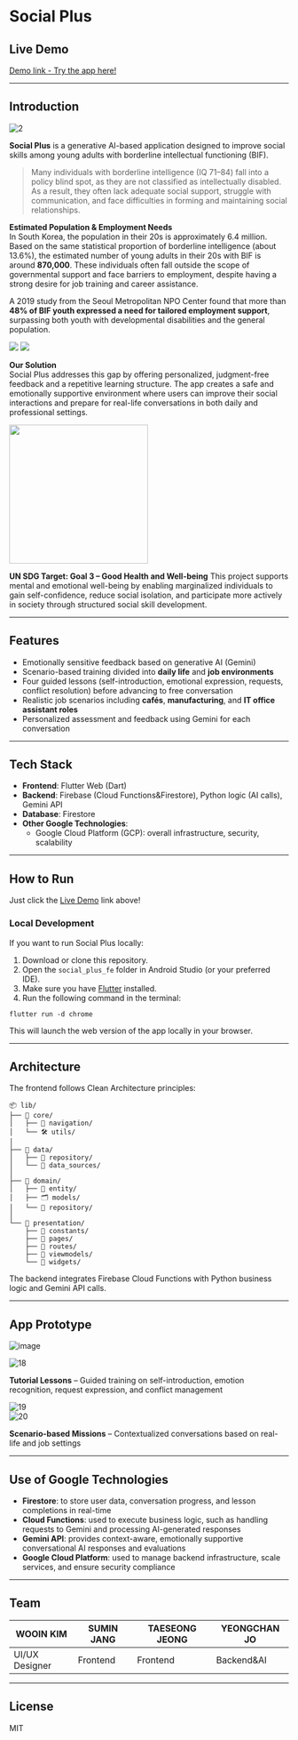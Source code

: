 # Social Plus

## Live Demo

[Demo link - Try the app here!](https://gsc-2025-social-plus.github.io/socialplus-frontend-deploy/)

---

## Introduction
![2](https://github.com/user-attachments/assets/fe76b951-bf8b-4917-9618-73a262a40daf)


**Social Plus** is a generative AI-based application designed to improve social skills among young adults with borderline intellectual functioning (BIF).

> Many individuals with borderline intelligence (IQ 71–84) fall into a policy blind spot, as they are not classified as intellectually disabled. As a result, they often lack adequate social support, struggle with communication, and face difficulties in forming and maintaining social relationships.

**Estimated Population & Employment Needs**  
In South Korea, the population in their 20s is approximately 6.4 million. Based on the same statistical proportion of borderline intelligence (about 13.6%), the estimated number of young adults in their 20s with BIF is around **870,000**. These individuals often fall outside the scope of governmental support and face barriers to employment, despite having a strong desire for job training and career assistance.

A 2019 study from the Seoul Metropolitan NPO Center found that more than **48% of BIF youth expressed a need for tailored employment support**, surpassing both youth with developmental disabilities and the general population.

<img src="https://github.com/user-attachments/assets/cfa5ff80-eed0-495f-ba91-cb0ccca45135">


<img src="https://github.com/user-attachments/assets/747f3b46-fb4b-478f-912a-0c8b7948c423">

**Our Solution**  
Social Plus addresses this gap by offering personalized, judgment-free feedback and a repetitive learning structure. The app creates a safe and emotionally supportive environment where users can improve their social interactions and prepare for real-life conversations in both daily and professional settings.


<img src="https://github.com/user-attachments/assets/97c3ac63-e126-4e7f-a8f9-728ca2c6518c" width="250"/>


**UN SDG Target: Goal 3 – Good Health and Well-being**
This project supports mental and emotional well-being by enabling marginalized individuals to gain self-confidence, reduce social isolation, and participate more actively in society through structured social skill development.

---

## Features

* Emotionally sensitive feedback based on generative AI (Gemini)
* Scenario-based training divided into **daily life** and **job environments**
* Four guided lessons (self-introduction, emotional expression, requests, conflict resolution) before advancing to free conversation
* Realistic job scenarios including **cafés**, **manufacturing**, and **IT office assistant roles**
* Personalized assessment and feedback using Gemini for each conversation

---

## Tech Stack

* **Frontend**: Flutter Web (Dart)
* **Backend**: Firebase (Cloud Functions&Firestore), Python logic (AI calls), Gemini API
* **Database**: Firestore
* **Other Google Technologies**:
  * Google Cloud Platform (GCP): overall infrastructure, security, scalability

---

## How to Run

Just click the [Live Demo](https://gsc-2025-social-plus.github.io/socialplus-frontend-deploy/) link above!

### Local Development

If you want to run Social Plus locally:

1. Download or clone this repository.
2. Open the `social_plus_fe` folder in Android Studio (or your preferred IDE).
3. Make sure you have [Flutter](https://flutter.dev/docs/get-started/install) installed.
4. Run the following command in the terminal:
```
flutter run -d chrome
```

This will launch the web version of the app locally in your browser.

---

## Architecture

The frontend follows Clean Architecture principles:

```
📦 lib/
├── 🧠 core/
│   ├── 🚦 navigation/
│   └── 🛠️ utils/
│
├── 📡 data/
│   ├── 📁 repository/
│   └── 📄 data_sources/
│
├── 🧩 domain/
│   ├── 🧾 entity/
│   ├── 🗂️ models/
│   └── 🔌 repository/
│
└── 🎨 presentation/
    ├── 🎨 constants/
    ├── 📄 pages/
    ├── 🧭 routes/
    ├── 🧠 viewmodels/
    └── 🧱 widgets/

```

The backend integrates Firebase Cloud Functions with Python business logic and Gemini API calls.

---

## App Prototype

![image](https://github.com/user-attachments/assets/83390ad2-f6ac-4fc3-93ce-f42755d310dd)

![18](https://github.com/user-attachments/assets/6551cdf6-c7cf-4791-bca6-2841981adfc6)

**Tutorial Lessons** – Guided training on self-introduction, emotion recognition, request expression, and conflict management

![19](https://github.com/user-attachments/assets/370d9cda-12fd-40e0-bdd8-19408d0aae17)   
![20](https://github.com/user-attachments/assets/bd0f2d20-7e77-41ce-808b-c6103927dd26)

**Scenario-based Missions** – Contextualized conversations based on real-life and job settings
   
---

## Use of Google Technologies

* **Firestore**: to store user data, conversation progress, and lesson completions in real-time
* **Cloud Functions**: used to execute business logic, such as handling requests to Gemini and processing AI-generated responses
* **Gemini API**: provides context-aware, emotionally supportive conversational AI responses and evaluations
* **Google Cloud Platform**: used to manage backend infrastructure, scale services, and ensure security compliance

---

## Team

| WOOIN KIM | SUMIN JANG | TAESEONG JEONG | YEONGCHAN JO |
| ---- | --- | --- | -------- |
| UI/UX Designer | Frontend | Frontend | Backend&AI |

---

## License

MIT
